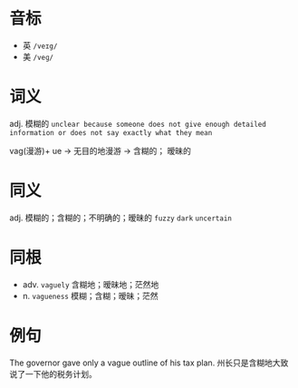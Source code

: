 # 音标

- 英 `/veɪg/`
- 美 `/veɡ/`

# 词义

adj. 模糊的
`unclear because someone does not give enough detailed information or does not say exactly what they mean`



vag(漫游)+ ue → 无目的地漫游 → 含糊的； 暧昧的

# 同义

adj. 模糊的；含糊的；不明确的；暧昧的
`fuzzy` `dark` `uncertain`

# 同根

- adv. `vaguely` 含糊地；暧昧地；茫然地
- n. `vagueness` 模糊；含糊；暧昧；茫然

# 例句

The governor gave only a vague outline of his tax plan.
州长只是含糊地大致说了一下他的税务计划。



